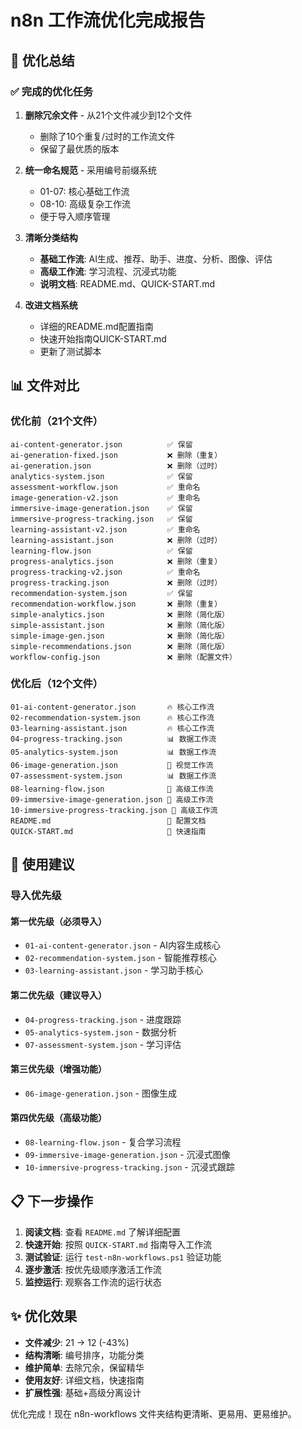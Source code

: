 # n8n 工作流优化完成报告

## 🎯 优化总结

### ✅ 完成的优化任务

1. **删除冗余文件** - 从21个文件减少到12个文件
   - 删除了10个重复/过时的工作流文件
   - 保留了最优质的版本

2. **统一命名规范** - 采用编号前缀系统
   - 01-07: 核心基础工作流
   - 08-10: 高级复杂工作流
   - 便于导入顺序管理

3. **清晰分类结构**
   - **基础工作流**: AI生成、推荐、助手、进度、分析、图像、评估
   - **高级工作流**: 学习流程、沉浸式功能
   - **说明文档**: README.md、QUICK-START.md

4. **改进文档系统**
   - 详细的README.md配置指南
   - 快速开始指南QUICK-START.md
   - 更新了测试脚本

## 📊 文件对比

### 优化前（21个文件）
```
ai-content-generator.json          ✅ 保留
ai-generation-fixed.json           ❌ 删除（重复）
ai-generation.json                 ❌ 删除（过时）
analytics-system.json              ✅ 保留
assessment-workflow.json           ✅ 重命名
image-generation-v2.json           ✅ 重命名
immersive-image-generation.json    ✅ 保留
immersive-progress-tracking.json   ✅ 保留
learning-assistant-v2.json         ✅ 重命名
learning-assistant.json            ❌ 删除（过时）
learning-flow.json                 ✅ 保留
progress-analytics.json            ❌ 删除（重复）
progress-tracking-v2.json          ✅ 重命名
progress-tracking.json             ❌ 删除（过时）
recommendation-system.json         ✅ 保留
recommendation-workflow.json       ❌ 删除（重复）
simple-analytics.json              ❌ 删除（简化版）
simple-assistant.json              ❌ 删除（简化版）
simple-image-gen.json              ❌ 删除（简化版）
simple-recommendations.json        ❌ 删除（简化版）
workflow-config.json               ❌ 删除（配置文件）
```

### 优化后（12个文件）
```
01-ai-content-generator.json       🔥 核心工作流
02-recommendation-system.json      🔥 核心工作流
03-learning-assistant.json         🔥 核心工作流
04-progress-tracking.json          📊 数据工作流
05-analytics-system.json           📊 数据工作流
06-image-generation.json           🎨 视觉工作流
07-assessment-system.json          📊 数据工作流
08-learning-flow.json              🚀 高级工作流
09-immersive-image-generation.json 🚀 高级工作流
10-immersive-progress-tracking.json 🚀 高级工作流
README.md                          📖 配置文档
QUICK-START.md                     📖 快速指南
```

## 🚀 使用建议

### 导入优先级

#### 第一优先级（必须导入）
- `01-ai-content-generator.json` - AI内容生成核心
- `02-recommendation-system.json` - 智能推荐核心
- `03-learning-assistant.json` - 学习助手核心

#### 第二优先级（建议导入）  
- `04-progress-tracking.json` - 进度跟踪
- `05-analytics-system.json` - 数据分析
- `07-assessment-system.json` - 学习评估

#### 第三优先级（增强功能）
- `06-image-generation.json` - 图像生成

#### 第四优先级（高级功能）
- `08-learning-flow.json` - 复合学习流程
- `09-immersive-image-generation.json` - 沉浸式图像
- `10-immersive-progress-tracking.json` - 沉浸式跟踪

## 📋 下一步操作

1. **阅读文档**: 查看 `README.md` 了解详细配置
2. **快速开始**: 按照 `QUICK-START.md` 指南导入工作流
3. **测试验证**: 运行 `test-n8n-workflows.ps1` 验证功能
4. **逐步激活**: 按优先级顺序激活工作流
5. **监控运行**: 观察各工作流的运行状态

## ✨ 优化效果

- **文件减少**: 21 → 12 (-43%)
- **结构清晰**: 编号排序，功能分类
- **维护简单**: 去除冗余，保留精华
- **使用友好**: 详细文档，快速指南
- **扩展性强**: 基础+高级分离设计

优化完成！现在 n8n-workflows 文件夹结构更清晰、更易用、更易维护。

